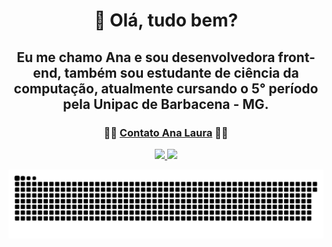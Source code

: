 

<div align = "center" >
  
  # 👾 Olá, tudo bem?
  
  ## Eu me chamo Ana e sou desenvolvedora front-end, também sou estudante de ciência da computação, atualmente cursando o 5° período pela Unipac de Barbacena - MG.
  
### 👩‍💻 [Contato Ana Laura](https://alofrrr.github.io/Card-AnaLaura-RGB/) 👩‍💻
  
  <a href="https://github.com/alofrrr">
  <img  height="150" src="https://github-readme-stats.vercel.app/api?username=alofrrr&show_icons=true&theme=omni&include_all_commits=true&count_private=true"/>
  <img  height="150" src="https://github-readme-stats.vercel.app/api/top-langs/?username=alofrrr&layout=compact&langs_count=16&theme=omni"/>

    
![Snake animation](https://github.com/alofrrr/alofrrr/blob/output/github-contribution-grid-snake.svg)

    
